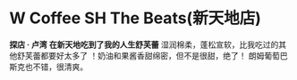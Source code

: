 # W Coffee SH The Beats(新天地店)
**探店 · 卢湾**
**在新天地吃到了我的人生舒芙蕾**
湿润棉柔，蓬松宣软，比我吃过的其他舒芙蕾都要好太多了 ！奶油和果酱香甜绵密，但不是很甜，绝了！
朗姆葡萄巴斯克也不错，很清爽。
